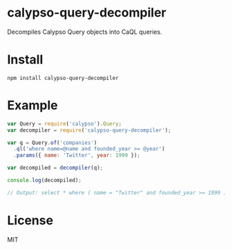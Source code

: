 # calypso-query-decompiler

Decompiles Calypso Query objects into CaQL queries.

# Install

`npm install calypso-query-decompiler`

# Example

```js
var Query = require('calypso').Query;
var decompiler = require('calypso-query-decompiler');

var q = Query.of('companies')
  .ql('where name=@name and founded_year >= @year')
  .params({ name: 'Twitter', year: 1999 });

var decompiled = decompiler(q);

console.log(decompiled);

// Output: select * where ( name = "Twitter" and founded_year >= 1999 )
```

# License

MIT
